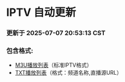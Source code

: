# IPTV 自动更新

### 更新于 2025-07-07 20:53:13 CST

### 包含格式:
- [M3U播放列表](LITV.m3u)（标准IPTV格式）
- [TXT播放列表](LITV.txt)（格式：频道名称,直播源URL）
